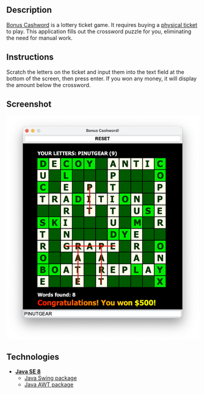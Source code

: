 ## Description
[Bonus Cashword](https://www.texaslottery.com/export/sites/lottery/Games/Scratch_Offs/details.html_252703484.html) is a lottery ticket game. It requires buying a [physical ticket](https://www.texaslottery.com/export/sites/lottery/Images/scratchoffs/2234_img1.gif) to play. This application fills out the crossword puzzle for you, eliminating the need for manual work.

## Instructions
Scratch the letters on the ticket and input them into the text field at the bottom of the screen, then press enter.
If you won any money, it will display the amount below the crossword.

## Screenshot
![Bonus Cashword](/images/bonus-cashword.png)

## Technologies
- [**Java SE 8**](https://docs.oracle.com/javase/8/docs/api/)
    - [Java Swing package](https://docs.oracle.com/javase/8/docs/api/javax/swing/package-summary.html)
    - [Java AWT package](https://docs.oracle.com/javase/8/docs/api/java/awt/package-summary.html)